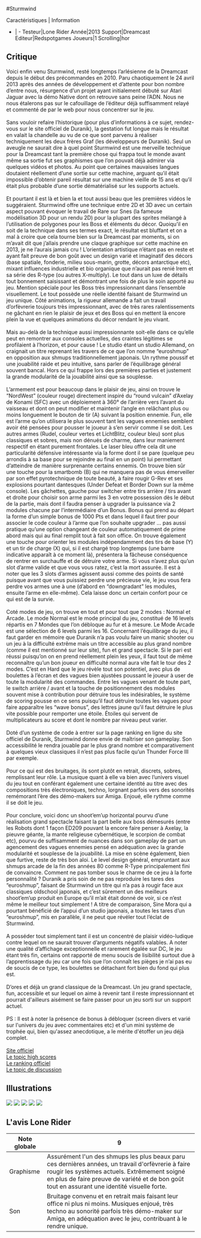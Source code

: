 #Sturmwind

Caractéristiques | Information
- | -
Testeur|Lone Rider
Année|2013
Support|Dreamcast
Editeur|Redspotgames
Joueurs|1
Scrolling|hor

## Critique
Voici enfin venu Sturmwind, resté longtemps l’arlésienne de la Dreamcast depuis le début des précommandes en 2010. Paru chaotiquement le 24 avril 2013 après des années de développement et d’attente pour bon nombre d’entre nous, résurgence d’un projet ayant initialement débuté sur Atari Jaguar avec la démo Native dont on retrouve sans peine l’ADN. Nous ne nous étalerons pas sur le cafouillage de l’éditeur déjà suffisamment relayé et commenté de par le web pour nous concentrer sur le jeu.<br/><br/>Sans vouloir refaire l’historique (pour plus d’informations à ce sujet, rendez-vous sur le site officiel de Duranik), la gestation fut longue mais le résultat en valait la chandelle au vu de ce que sont parvenu à réaliser techniquement les deux frères Graf (les développeurs de Duranik). Seul un aveugle ne saurait dire à quel point Sturmwind est une merveille technique pour la Dreamcast tant la première chose qui frappa tout le monde avant même sa sortie fut ses graphismes que l’on pouvait déjà admirer via quelques vidéos et photos. Au point que certaines mauvaises langues doutaient réellement d’une sortie sur cette machine, arguant qu’il était impossible d’obtenir pareil résultat sur une machine vieille de 15 ans et qu’il était plus probable d’une sortie dématérialisé sur les supports actuels.<br/><br/>Et pourtant il est là et bien la et tout aussi beau que les premières vidéos le suggéraient. Sturmwind offre une technique entre 2D et 3D avec un certain aspect pouvant évoquer le travail de Rare sur Snes (la fameuse modélisation 3D pour un rendu 2D) pour la plupart des sprites mélangé à l’utilisation de polygones pour les Boss et éléments du décor. Quoiqu’il en soit de la technique dans ses termes exact, le résultat est bluffant et on a mal à croire que cela tourne bien sur la Dreamcast par moments, si on m’avait dit que j’allais prendre une claque graphique sur cette machine en 2013, je ne l’aurais jamais cru ! L’orientation artistique n’étant pas en reste et ayant fait preuve de bon goût avec un design varié et imaginatif des décors (base spatiale, fonderie, milieu sous-marin, grotte, décors antarctique etc), mixant influences industrielle et bio organique que n’aurait pas renié Irem et sa série des R-type (ou autres X-multiply). Le tout dans un luxe de détails tout bonnement saisissant et démontrant une fois de plus le soin apporté au jeu. Mention spéciale pour les Boss très impressionnant dans l’ensemble visuellement. Le tout possède une réelle identité faisant de Sturmwind un jeu unique. Côté animations, la rigueur allemande a fait un travail d’orfèvrerie toujours très impressionnant, avec de très rares ralentissements ne gâchant en rien le plaisir de jeux et des Boss qui en mettent là encore plein la vue et quelques animations du décor rendant le jeu vivant.<br/><br/>Mais au-delà de la technique aussi impressionnante soit-elle dans ce qu’elle peut en remontrer aux consoles actuelles, des craintes légitimes se profilaient à l’horizon, et pour cause ! Le studio étant un studio Allemand, on craignait un titre reprenant les travers de ce que l’on nomme “euroshmup” en opposition aux shmups traditionnellement japonais. Un rythme poussif et une jouabilité raide et peu intuitive, sans parler de l’équilibrage général souvent bancal. Hors ce qui frappe lors des premières parties et justement la grande modularité de la jouabilité ainsi que sa souplesse.<br/><br/>L’armement est pour beaucoup dans le plaisir de jeu, ainsi on trouve le “NordWest” (couleur rouge) directement inspiré du “round vulcain” d’Axelay de Konami (SFC) avec un déploiement à 360° de l’arrière vers l’avant du vaisseau et dont on peut modifier et maintenir l’angle en relâchant plus ou moins longuement le bouton de tir (A) suivant la position ennemie. Fun, elle est l’arme qu’on utilisera le plus souvent tant les vagues ennemies semblent avoir été pensées pour pousser le joueur à s’en servir comme il se doit. Les autres armes (Rudel, couleur vertes et LichtBlitz, couleur bleu) sont plus classiques et sobres, mais non dénués de charme, dans leur maniement respectif en étant purement frontales. Le laser bleu offre cela dit une particularité défensive intéressante via la forme dont il se pare (quelque peu arrondis à sa base pour se rejoindre au final en un point) lui permettant d’atteindre de manière surprenante certains ennemis. On trouve bien sûr une touche pour la smartbomb (B) qui ne manquera pas de vous émerveiller par son effet pyrotechnique de toute beauté, à faire rougir G-Rev et ses explosions pourtant dantesques (Under Defeat et Border Down sur la même console). Les gâchettes, gauche pour switcher entre tirs arrière / tirs avant et droite pour choisir son arme parmi les 3 en votre possession dès le début de la partie, mais dont il faudra penser à upgrader la puissance via 2 modules chacune par l’intermédiaire d’un Bonus. Bonus qui prend au départ la forme d’un simple bonus de 1000 Pts et dans lequel il faut tirer pour associer le code couleur à l’arme que l’on souhaite upgrader … pas aussi pratique qu’une option changeant de couleur automatiquement de prime abord mais qui au final remplit tout à fait son office. On trouve également une touche pour orienter les modules indépendamment des tirs de base (Y) et un tir de charge (X) qui, si il est chargé trop longtemps (une barre indicative apparaît à ce moment là), présentera la fâcheuse conséquence de rentrer en surchauffe et de détruire votre arme. Si vous n’avez plus qu’un slot d’arme valide et que vous vous ratez, c’est la mort assurée. Il est à noter que les 3 slots d’armes agissent aussi comme des points de santé puisque avant que vous puissiez perdre une précieuse vie, le jeu vous fera perdre vos armes une à une (d’abord en “downgradant” les modules, ensuite l’arme en elle-même). Cela laisse donc un certain confort pour ce qui est de la survie.<br/><br/>Coté modes de jeu, on trouve en tout et pour tout que 2 modes : Normal et Arcade. Le mode Normal est le mode principal du jeu, constitué de 16 levels répartis en 7 Mondes que l’on débloque au fur et à mesure. Le Mode Arcade est une sélection de 6 levels parmi les 16. Concernant l’équilibrage du jeu, il faut garder en mémoire que Duranik n’a pas voulu faire un manic shooter ou un jeu à la difficulté extrême mais un titre accessible au plus grand nombre (comme il est mentionné sur leur site), fun et grand spectacle. Si le pari est réussi puisqu’on on en prend réellement plein les yeux, il faut tout de même reconnaître qu’un bon joueur en difficulté normal aura vite fait le tour des 2 modes. C’est en Hard que le jeu révèle tout son potentiel, avec plus de boulettes à l’écran et des vagues bien ajustées poussant le joueur à user de toute la modularité des commandes. Entre les vagues venant de toute part, le switch arrière / avant et la touche de positionnement des modules souvent mise à contribution pour détruire tous les indésirables, le système de scoring pousse en ce sens puisqu’il faut détruire toutes les vagues pour faire apparaître les “wave bonus”, des lettres jaune qu’il faut détruire le plus vite possible pour remporter une étoile. Étoiles qui servent de multiplicateurs au score et dont le nombre par niveau peut varier.<br/><br/>Doté d’un système de code à entrer sur la page ranking en ligne du site officiel de Duranik, Sturmwind donne envie de maîtriser son gameplay. Son accessibilité le rendra jouable par le plus grand nombre et comparativement à quelques vieux classiques il n’est pas plus facile qu’un Thunder Force III par exemple.<br/><br/>Pour ce qui est des bruitages, ils sont plutôt en retrait, discrets, sobres, remplissant leur rôle. La musique quant à elle va bien avec l’univers visuel du jeu tout en conférant également une certaine identité au titre avec des compositions très électroniques, techno, lorgnant parfois vers des sonorités remémorant l’ère des démo-makers sur Amiga. Enjoué, elle rythme comme il se doit le jeu.<br/><br/>Pour conclure, voici donc un shoot’em’up horizontal pourvu d’une réalisation grand spectacle faisant la part belle aux boss démesurés (entre les Robots dont 1 façon ED209 pouvant la encore faire penser à Axelay, la pieuvre géante, la mante religieuse cybernétique, le scorpion de combat etc), pourvu de suffisamment de nuances dans son gameplay de part un agencement des vagues ennemies pensé en adéquation avec la grande modularité et souplesse de la jouabilité. La mise en scène également, bien que furtive, reste de très bon aloi. Le level design général, empruntant aux shmups arcade de la fin des années 80 comme R-Type principalement fini de convaincre. Comment ne pas tomber sous le charme de ce jeu à la forte personnalité ? Duranik a pris soin de ne pas reproduire les tares des “euroshmup”, faisant de Sturmwind un titre qui n’a pas à rougir face aux classiques oldschool japonais, et c’est sûrement un des meilleurs shoot’em’up produit en Europe qu’il m’ait était donné de voir, si ce n’est même le meilleur tout simplement ! A titre de comparaison, Sine Mora qui a pourtant bénéficié de l’appui d’un studio japonais, a toutes les tares d’un “euroshmup”, mis en parallèle, il ne peut que révéler tout l’éclat de Sturmwind.<br/><br/>A posséder tout simplement tant il est un concentré de plaisir vidéo-ludique contre lequel on ne saurait trouver d’arguments négatifs valables. A noter une qualité d’affichage exceptionnelle et rarement égalée sur DC, le jeu étant très fin, certains ont rapporté de menu soucis de lisibilité surtout due à l’apprentissage du jeu car une fois que l’on connaît les pièges je n’ai pas eu de soucis de ce type, les boulettes se détachant fort bien du fond qui plus est.<br/><br/>D’ores et déjà un grand classique de la Dreamcast. Un jeu grand spectacle, fun, accessible et sur lequel on aime à revenir tant il reste impressionnant et pourrait d'ailleurs aisément se faire passer pour un jeu sorti sur un support actuel.<br/><br/>PS : Il est à noter la présence de bonus à débloquer (screen divers et varié sur l'univers du jeu avec commentaires etc) et d'un mini système de trophée qui, bien qu'assez anecdotique, a le mérite d'étoffer un jeu déjà complet.<br/><br/><a href="http://duranik.com/dreamcast.html">Site officiel</a><br/><a href="http://forum.shmup.com/viewtopic.php?f=20&t=18219">Le topic high scores</a><br/><a href="http://duranik.com/sturmwind.php">Le ranking officiel</a><br/><a href="http://forum.shmup.com/viewtopic.php?f=3&t=13443">Le topic de discussion</a>

## Illustrations
![](http://www.shmup.com/images/thumbs/img_fiche_1_1553.jpg)
![](http://www.shmup.com/images/thumbs/img_fiche_2_1553.jpg)
![](http://www.shmup.com/images/thumbs/img_fiche_3_1553.jpg)
![](http://www.shmup.com/images/thumbs/img_fiche_4_1553.jpg)
![](http://www.shmup.com/images/thumbs/img_fiche_5_1553.jpg)

## L'avis Lone Rider
Note globale|9
-|-
Graphisme|Assurément l'un des shmups les plus beaux paru ces dernières années, un travail d'orfèvrerie à faire rougir les systèmes actuels. Extrêmement soigné en plus de faire preuve de variété et de bon goût tout en assurant une identité visuelle forte.
Son|Bruitage convenu et en retrait mais faisant leur office ni plus ni moins. Musiques enjoué, très techno au sonorité parfois très démo-maker sur Amiga, en adéquation avec le jeu, contribuant à le rendre unique.
